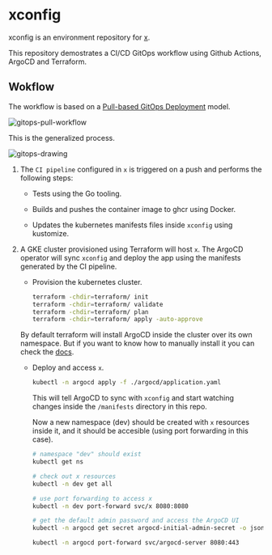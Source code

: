 # xconfig

xconfig is an environment repository for [x](https://github.com/juanjoss/x).

This repository demostrates a CI/CD GitOps workflow using Github Actions, ArgoCD and Terraform.

## Wokflow

The workflow is based on a [Pull-based GitOps Deployment](https://www.gitops.tech/#pull-based-deployments) model.

![gitops-pull-workflow](https://www.gitops.tech/images/pull.png)

This is the generalized process.

![gitops-drawing](https://drive.google.com/uc?export=view&id=1C_l4QyrXXulz2zTssrHBg6CfDJ7f-DAM)

1. The `CI pipeline` configured in `x` is triggered on a push and performs the following steps:

    - Tests using the Go tooling.
    
    - Builds and pushes the container image to ghcr using Docker.

    - Updates the kubernetes manifests files inside `xconfig` using kustomize.

2. A GKE cluster provisioned using Terraform will host `x`. The ArgoCD operator will sync `xconfig` and deploy the app using the manifests generated by the CI pipeline.

    - Provision the kubernetes cluster.
    
        ```bash
        terraform -chdir=terraform/ init
        terraform -chdir=terraform/ validate
        terraform -chdir=terraform/ plan
        terraform -chdir=terraform/ apply -auto-approve
        ```
    
    By default terraform will install ArgoCD inside the cluster over its own namespace. But if you want to know how to manually install it you can check the [docs](https://argo-cd.readthedocs.io/en/stable/getting_started/#requirements).

    - Deploy and access `x`.

        ```bash
        kubectl -n argocd apply -f ./argocd/application.yaml
        ```
        This will tell ArgoCD to sync with `xconfig` and start watching changes inside the `/manifests` directory in this repo.

        Now a new namespace (dev) should be created with `x` resources inside it, and it should be accesible (using port forwarding in this case).
        ```bash
        # namespace "dev" should exist
        kubectl get ns

        # check out x resources
        kubectl -n dev get all
        
        # use port forwarding to access x
        kubectl -n dev port-forward svc/x 8080:8080

        # get the default admin password and access the ArgoCD UI
        kubectl -n argocd get secret argocd-initial-admin-secret -o jsonpath="{.data.password}" | base64 -d; echo

        kubectl -n argocd port-forward svc/argocd-server 8080:443
        ```